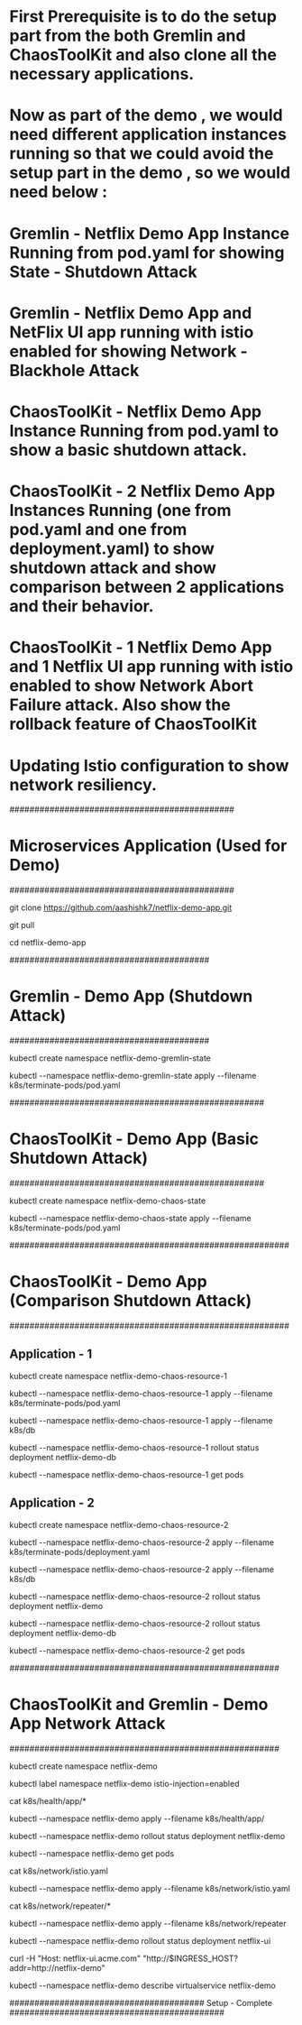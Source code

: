 # First Prerequisite is to do the setup part from the both Gremlin and ChaosToolKit and also clone all the necessary applications.

# Now as part of the demo , we would need different application instances running so that we could avoid the setup part in the demo , so we would need below :
# Gremlin - Netflix Demo App Instance Running from pod.yaml for showing State - Shutdown Attack
# Gremlin - Netflix Demo App and NetFlix UI app running with istio enabled for showing Network - Blackhole Attack
# ChaosToolKit - Netflix Demo App Instance Running from pod.yaml to show a basic shutdown attack.
# ChaosToolKit - 2 Netflix Demo App Instances Running (one from pod.yaml and one from deployment.yaml) to show shutdown attack and show comparison between 2 applications and their behavior.
# ChaosToolKit - 1 Netflix Demo App and 1 Netflix UI app running with istio enabled to show Network Abort Failure attack. Also show the rollback feature of ChaosToolKit
# Updating Istio configuration to show network resiliency.


#############################################
# Microservices Application (Used for Demo) #
#############################################

git clone https://github.com/aashishk7/netflix-demo-app.git

git pull

cd netflix-demo-app

########################################
# Gremlin - Demo App (Shutdown Attack) #
########################################

kubectl create namespace netflix-demo-gremlin-state

kubectl --namespace netflix-demo-gremlin-state apply --filename k8s/terminate-pods/pod.yaml


###################################################
# ChaosToolKit - Demo App (Basic Shutdown Attack) #
###################################################

kubectl create namespace netflix-demo-chaos-state

kubectl --namespace netflix-demo-chaos-state apply --filename k8s/terminate-pods/pod.yaml

########################################################
# ChaosToolKit - Demo App (Comparison Shutdown Attack) #
########################################################

## Application - 1

kubectl create namespace netflix-demo-chaos-resource-1

kubectl --namespace netflix-demo-chaos-resource-1 apply --filename k8s/terminate-pods/pod.yaml

kubectl --namespace netflix-demo-chaos-resource-1 apply --filename k8s/db

kubectl --namespace netflix-demo-chaos-resource-1 rollout status deployment netflix-demo-db

kubectl --namespace netflix-demo-chaos-resource-1 get pods


## Application - 2

kubectl create namespace netflix-demo-chaos-resource-2

kubectl --namespace netflix-demo-chaos-resource-2 apply --filename k8s/terminate-pods/deployment.yaml

kubectl --namespace netflix-demo-chaos-resource-2 apply --filename k8s/db

kubectl --namespace netflix-demo-chaos-resource-2 rollout status deployment netflix-demo

kubectl --namespace netflix-demo-chaos-resource-2 rollout status deployment netflix-demo-db

kubectl --namespace netflix-demo-chaos-resource-2 get pods

######################################################
# ChaosToolKit and Gremlin - Demo App Network Attack #
######################################################

kubectl create namespace netflix-demo

kubectl label namespace netflix-demo istio-injection=enabled

cat k8s/health/app/*

kubectl --namespace netflix-demo apply --filename k8s/health/app/

kubectl --namespace netflix-demo rollout status deployment netflix-demo

kubectl --namespace netflix-demo get pods

cat k8s/network/istio.yaml

kubectl --namespace netflix-demo apply --filename k8s/network/istio.yaml

cat k8s/network/repeater/*

kubectl --namespace netflix-demo apply --filename k8s/network/repeater

kubectl --namespace netflix-demo rollout status deployment netflix-ui

curl -H "Host: netflix-ui.acme.com" "http://$INGRESS_HOST?addr=http://netflix-demo"

kubectl --namespace netflix-demo describe virtualservice netflix-demo


####################################### Setup - Complete ###########################################




